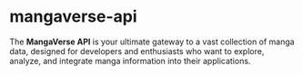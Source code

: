 # mangaverse-api
The **MangaVerse API** is your ultimate gateway to a vast collection of manga data, designed for developers and enthusiasts who want to explore, analyze, and integrate manga information into their applications.
